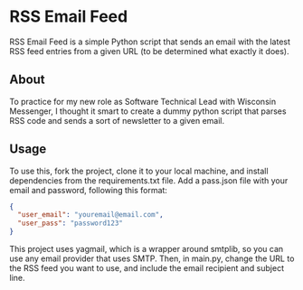 # RSS Email Feed

RSS Email Feed is a simple Python script that sends an email with the latest RSS feed entries from a given URL (to be
determined what exactly it does).

## About

To practice for my new role as Software Technical Lead with Wisconsin Messenger, I thought it smart to create a dummy python
script that parses RSS code and sends a sort of newsletter to a given email.

## Usage

To use this, fork the project, clone it to your local machine, and install dependencies from the requirements.txt file.
Add a pass.json file with your email and password, following this format:

```json
{
  "user_email": "youremail@email.com",
  "user_pass": "password123"
}
```

This project uses yagmail, which is a wrapper around smtplib, so you can use any email provider that uses SMTP.
Then, in main.py, change the URL to the RSS feed you want to use, and include the email recipient and subject line.